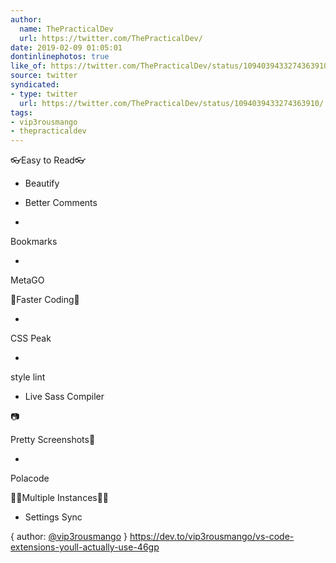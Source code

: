 ```yaml
---
author:
  name: ThePracticalDev
  url: https://twitter.com/ThePracticalDev/
date: 2019-02-09 01:05:01
dontinlinephotos: true
like_of: https://twitter.com/ThePracticalDev/status/1094039433274363910/
source: twitter
syndicated:
- type: twitter
  url: https://twitter.com/ThePracticalDev/status/1094039433274363910/
tags:
- vip3rousmango
- thepracticaldev
---
```


👓Easy to Read👓

- Beautify

- Better Comments

- 

Bookmarks

- 

MetaGO



🚗Faster Coding💨

- 

CSS Peak

- 

style lint

- Live Sass Compiler



📷

Pretty Screenshots📸

- 

Polacode



🙂🙂Multiple Instances🙂🙂

- Settings Sync



{ author: [@vip3rousmango](https://twitter.com/vip3rousmango/) } https://dev.to/vip3rousmango/vs-code-extensions-youll-actually-use-46gp